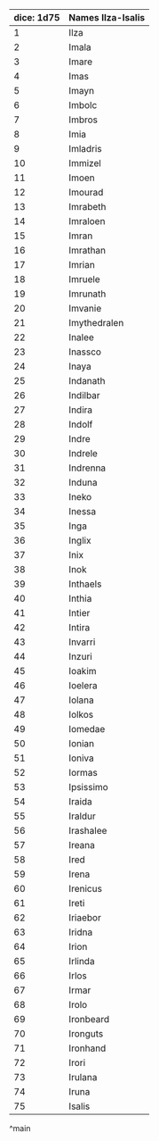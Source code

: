 | dice: 1d75 | Names Ilza-Isalis|
| ---- | ---- |
|1|Ilza|
|2|Imala|
|3|Imare|
|4|Imas|
|5|Imayn|
|6|Imbolc|
|7|Imbros|
|8|Imia|
|9|Imladris|
|10|Immizel|
|11|Imoen|
|12|Imourad|
|13|Imrabeth|
|14|Imraloen|
|15|Imran|
|16|Imrathan|
|17|Imrian|
|18|Imruele|
|19|Imrunath|
|20|Imvanie|
|21|Imythedralen|
|22|Inalee|
|23|Inassco|
|24|Inaya|
|25|Indanath|
|26|Indilbar|
|27|Indira|
|28|Indolf|
|29|Indre|
|30|Indrele|
|31|Indrenna|
|32|Induna|
|33|Ineko|
|34|Inessa|
|35|Inga|
|36|Inglix|
|37|Inix|
|38|Inok|
|39|Inthaels|
|40|Inthia|
|41|Intier|
|42|Intira|
|43|Invarri|
|44|Inzuri|
|45|Ioakim|
|46|Ioelera|
|47|Iolana|
|48|Iolkos|
|49|Iomedae|
|50|Ionian|
|51|Ioniva|
|52|Iormas|
|53|Ipsissimo|
|54|Iraida|
|55|Iraldur|
|56|Irashalee|
|57|Ireana|
|58|Ired|
|59|Irena|
|60|Irenicus|
|61|Ireti|
|62|Iriaebor|
|63|Iridna|
|64|Irion|
|65|Irlinda|
|66|Irlos|
|67|Irmar|
|68|Irolo|
|69|Ironbeard|
|70|Ironguts|
|71|Ironhand|
|72|Irori|
|73|Irulana|
|74|Iruna|
|75|Isalis|
^main
